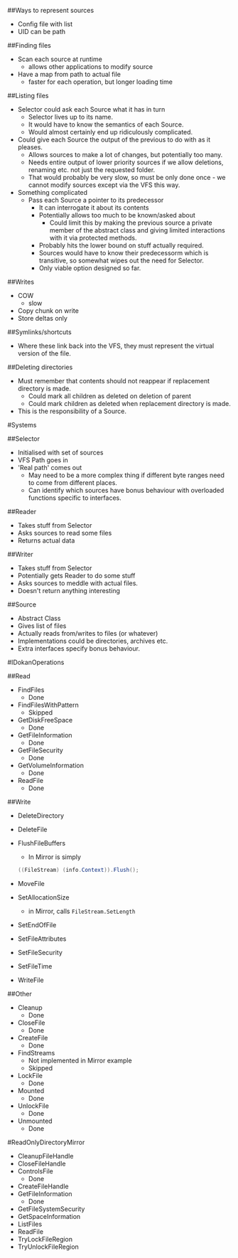 ﻿##Ways to represent sources
* Config file with list
* UID can be path

##Finding files
* Scan each source at runtime
	- allows other applications to modify source
* Have a map from path to actual file
	- faster for each operation, but longer loading time

##Listing files
* Selector could ask each Source what it has in turn
	- Selector lives up to its name.
	- It would have to know the semantics of each Source.
	- Would almost certainly end up ridiculously complicated.
* Could give each Source the output of the previous to do with as it pleases.
	- Allows sources to make a lot of changes, but potentially too many.
	- Needs entire output of lower priority sources if we allow deletions, renaming etc. not just the requested folder.
	- That would probably be very slow, so must be only done once - we cannot modify sources except via the VFS this way.
* Something complicated
	- Pass each Source a pointer to its predecessor
		* It can interrogate it about its contents
		* Potentially allows too much to be known/asked about
			- Could limit this by making the previous source a private member of the abstract class and giving limited interactions with it via protected methods.
		* Probably hits the lower bound on stuff actually required.
		* Sources would have to know their predecessorm which is transitive, so somewhat wipes out the need for Selector.
		* Only viable option designed so far.

##Writes
* COW
	- slow
* Copy chunk on write
* Store deltas only

##Symlinks/shortcuts
* Where these link back into the VFS, they must represent the virtual version of the file.

##Deleting directories
* Must remember that contents should not reappear if replacement directory is made.
	- Could mark all children as deleted on deletion of parent
	- Could mark children as deleted when replacement directory is made.
* This is the responsibility of a Source.

#Systems

##Selector
* Initialised with set of sources
* VFS Path goes in
* 'Real path' comes out
	- May need to be a more complex thing if different byte ranges need to come from different places.
	- Can identify which sources have bonus behaviour with overloaded functions specific to interfaces.

##Reader
* Takes stuff from Selector
* Asks sources to read some files
* Returns actual data

##Writer
* Takes stuff from Selector
* Potentially gets Reader to do some stuff
* Asks sources to meddle with actual files.
* Doesn't return anything interesting

##Source
* Abstract Class
* Gives list of files
* Actually reads from/writes to files (or whatever)
* Implementations could be directories, archives etc.
* Extra interfaces specify bonus behaviour.

#IDokanOperations

##Read
* FindFiles
	- Done
* FindFilesWithPattern
	- Skipped
* GetDiskFreeSpace
	- Done
* GetFileInformation
	- Done
* GetFileSecurity
	- Done
* GetVolumeInformation
	- Done
* ReadFile
	- Done

##Write
* DeleteDirectory
* DeleteFile
* FlushFileBuffers
	- In Mirror is simply
	
	```cs
	((FileStream) (info.Context)).Flush();
	```
* MoveFile
* SetAllocationSize
	- in Mirror, calls `FileStream.SetLength`
* SetEndOfFile
* SetFileAttributes
* SetFileSecurity
* SetFileTime
* WriteFile

##Other
* Cleanup
	- Done
* CloseFile
	- Done
* CreateFile
	- Done
* FindStreams
	- Not implemented in Mirror example
	- Skipped
* LockFile
	- Done
* Mounted
	- Done
* UnlockFile
	- Done
* Unmounted
	- Done

#ReadOnlyDirectoryMirror

* CleanupFileHandle
* CloseFileHandle
* ControlsFile
	- Done
* CreateFileHandle
* GetFileInformation
	- Done
* GetFileSystemSecurity
* GetSpaceInformation
* ListFiles
* ReadFile
* TryLockFileRegion
* TryUnlockFileRegion